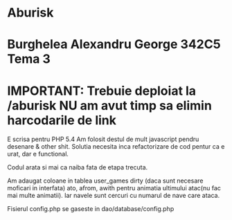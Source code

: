 Aburisk
=======

Burghelea Alexandru George
342C5
Tema 3
===============
IMPORTANT: Trebuie deploiat la /aburisk
NU am avut timp sa elimin harcodarile de link
===============
E scrisa pentru PHP 5.4
Am folosit destul de mult javascript pendru desenare & other shit. Solutia necesita
inca refactorizare de cod pentur ca e urat, dar e functional.

Codul arata si mai ca naiba fata de etapa trecuta.

Am adaugat coloane in tablea user_games dirty (daca sunt necesare moficari in interfata)
ato, afrom, awith pentru animatia ultimului atac(nu fac mai multe animatii). Iar navele
sunt cercuri cu numarul de nave care ataca.

Fisierul config.php se gaseste in dao/database/config.php 